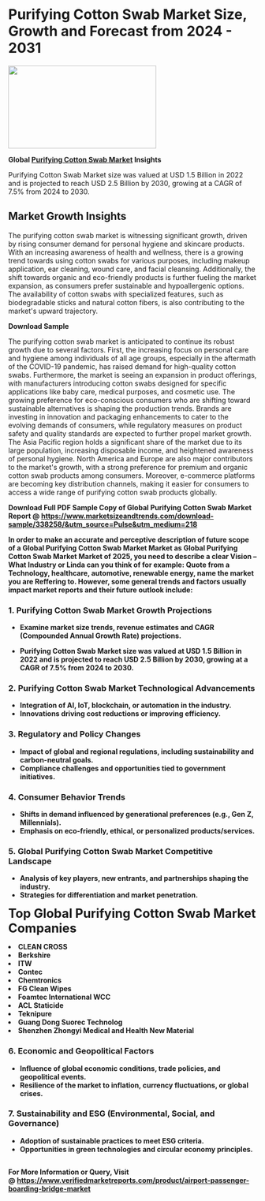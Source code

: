<H1>Purifying Cotton Swab Market Size, Growth and Forecast from 2024 - 2031</H1><img class="aligncenter size-medium wp-image-584254" src="https://thirdeyenews.in/wp-content/uploads/2024/09/Global-Market-Research-300x168.jpeg" alt="" width="300" height="168" /><p><strong>Global&nbsp;<a href="https://www.marketsizeandtrends.com/download-sample/338258/&amp;utm_source=Pulse&amp;utm_medium=218">Purifying Cotton Swab Market</a> Insights</strong></p><p>Purifying Cotton Swab Market size was valued at USD 1.5 Billion in 2022 and is projected to reach USD 2.5 Billion by 2030, growing at a CAGR of 7.5% from 2024 to 2030.</p><p><h2>Market Growth Insights</h2> <p>The purifying cotton swab market is witnessing significant growth, driven by rising consumer demand for personal hygiene and skincare products. With an increasing awareness of health and wellness, there is a growing trend towards using cotton swabs for various purposes, including makeup application, ear cleaning, wound care, and facial cleansing. Additionally, the shift towards organic and eco-friendly products is further fueling the market expansion, as consumers prefer sustainable and hypoallergenic options. The availability of cotton swabs with specialized features, such as biodegradable sticks and natural cotton fibers, is also contributing to the market's upward trajectory.</p> <p><strong>Download Sample</strong></p> <p>The purifying cotton swab market is anticipated to continue its robust growth due to several factors. First, the increasing focus on personal care and hygiene among individuals of all age groups, especially in the aftermath of the COVID-19 pandemic, has raised demand for high-quality cotton swabs. Furthermore, the market is seeing an expansion in product offerings, with manufacturers introducing cotton swabs designed for specific applications like baby care, medical purposes, and cosmetic use. The growing preference for eco-conscious consumers who are shifting toward sustainable alternatives is shaping the production trends. Brands are investing in innovation and packaging enhancements to cater to the evolving demands of consumers, while regulatory measures on product safety and quality standards are expected to further propel market growth. The Asia Pacific region holds a significant share of the market due to its large population, increasing disposable income, and heightened awareness of personal hygiene. North America and Europe are also major contributors to the market's growth, with a strong preference for premium and organic cotton swab products among consumers. Moreover, e-commerce platforms are becoming key distribution channels, making it easier for consumers to access a wide range of purifying cotton swab products globally. <p><strong></p><p><span class=""><strong>Download Full PDF Sample Copy of Global Purifying Cotton Swab Market Report</strong> @ <a href="https://www.marketsizeandtrends.com/download-sample/338258/&amp;utm_source=Pulse&amp;utm_medium=218" target="_blank">https://www.marketsizeandtrends.com/download-sample/338258/&amp;utm_source=Pulse&amp;utm_medium=218</a></span></p><p>In order to make an accurate and perceptive description of future scope of a Global&nbsp;Purifying Cotton Swab Market Market as Global&nbsp;Purifying Cotton Swab Market Market of 2025, you need to describe a clear Vision &ndash; What Industry or Linda can you think of for example: Quote from a Technology, healthcare, automotive, renewable energy, name the market you are Reffering to. However, some general trends and factors usually impact market reports and their future outlook include:</p><h3>1.&nbsp;<strong>Purifying Cotton Swab Market Growth Projections</strong></h3><ul><li>Examine market size trends, revenue estimates and CAGR (Compounded Annual Growth Rate) projections.</li><li><p>Purifying Cotton Swab Market size was valued at USD 1.5 Billion in 2022 and is projected to reach USD 2.5 Billion by 2030, growing at a CAGR of 7.5% from 2024 to 2030.</p></li></ul><h3>2.&nbsp;<strong>Purifying Cotton Swab Market Technological Advancements</strong></h3><ul><li>Integration of AI, IoT, blockchain, or automation in the industry.</li><li>Innovations driving cost reductions or improving efficiency.</li></ul><h3>3.&nbsp;<strong>Regulatory and Policy Changes</strong></h3><ul><li>Impact of global and regional regulations, including sustainability and carbon-neutral goals.</li><li>Compliance challenges and opportunities tied to government initiatives.</li></ul><h3>4.&nbsp;<strong>Consumer Behavior Trends</strong></h3><ul><li>Shifts in demand influenced by generational preferences (e.g., Gen Z, Millennials).</li><li>Emphasis on eco-friendly, ethical, or personalized products/services.</li></ul><h3>5.&nbsp;<strong>Global Purifying Cotton Swab Market Competitive Landscape</strong></h3><ul><li>Analysis of key players, new entrants, and partnerships shaping the industry.</li><li>Strategies for differentiation and market penetration.</li></ul><p data-pm-slice="1 1 []"><span style="color: inherit; font-family: inherit; font-size: 25px;">Top Global Purifying Cotton Swab Market Companies</span></p><div class="" data-test-id=""><p><li>CLEAN CROSS</li><li> Berkshire</li><li> ITW</li><li> Contec</li><li> Chemtronics</li><li> FG Clean Wipes</li><li> Foamtec International WCC</li><li> ACL Staticide</li><li> Teknipure</li><li> Guang Dong Suorec Technolog</li><li> Shenzhen Zhongyi Medical and Health New Material</li></p></div><h3>6.&nbsp;<strong>Economic and Geopolitical Factors</strong></h3><ul><li>Influence of global economic conditions, trade policies, and geopolitical events.</li><li>Resilience of the market to inflation, currency fluctuations, or global crises.</li></ul><h3>7.&nbsp;<strong>Sustainability and ESG (Environmental, Social, and Governance)</strong></h3><ul><li>Adoption of sustainable practices to meet ESG criteria.</li><li>Opportunities in green technologies and circular economy principles.</li></ul><h2><strong style="font-size: 14px;">For More Information or Query, Visit @&nbsp;</strong><a style="background-color: #ffffff; font-size: 14px;" href="https://www.marketsizeandtrends.com/report/purifying-cotton-swab-market/" target="_blank">https://www.verifiedmarketreports.com/product/airport-passenger-boarding-bridge-market</a></h2>
